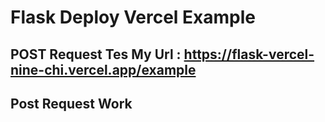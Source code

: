 # Flask Deploy Vercel Example

## POST Request Tes My Url : https://flask-vercel-nine-chi.vercel.app/example
## Post Request Work
